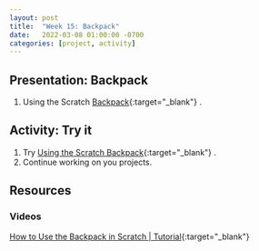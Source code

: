 ```yaml
---
layout: post
title:  "Week 15: Backpack"
date:   2022-03-08 01:00:00 -0700
categories: [project, activity]
---
```


## Presentation: Backpack

1. Using the Scratch [Backpack](https://en.scratch-wiki.info/wiki/Backpack){:target="_blank"}
.

## Activity: Try it

1. Try [Using the Scratch Backpack](https://projects.raspberrypi.org/en/projects/scratch-backpack){:target="_blank"}
.
2. Continue working on you projects.
 
## Resources

### Videos

[How to Use the Backpack in Scratch | Tutorial](https://www.youtube.com/watch?v=AuolBPY8qdc){:target="_blank"}
